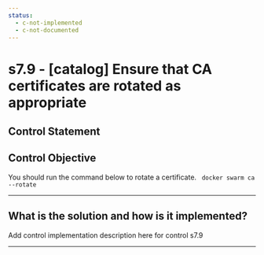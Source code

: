```yaml
---
status:
  - c-not-implemented
  - c-not-documented
---
```


# s7.9 - \[catalog\] Ensure that CA certificates are rotated as appropriate

## Control Statement

## Control Objective

You should run the command below to rotate a certificate.    ```  docker swarm ca --rotate  ```

______________________________________________________________________

## What is the solution and how is it implemented?

Add control implementation description here for control s7.9

______________________________________________________________________
